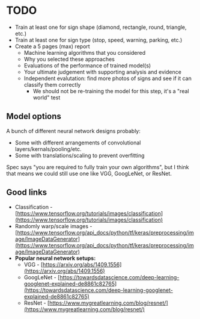 # TODO
- Train at least one for sign shape (diamond, rectangle, round, triangle, etc.)
- Train at least one for sign type (stop, speed, warning, parking, etc.)
- Create a 5 pages (max) report
  - Machine learning algorithms that you considered
  - Why you selected these approaches
  - Evaluations of the performance of trained model(s)
  - Your ultimate judgement with supporting analysis and evidence
  - Independent evalutation: find more photos of signs and see if it can classify them correctly
    - We should not be re-training the model for this step, it's a "real world" test

## Model options
A bunch of different neural network designs probably:
- Some with different arrangements of convolutional layers/kernals/pooling/etc.
- Some with translations/scaling to prevent overfitting

Spec says "you are required to fully train your own algorithms", but I think that means we could still use one like VGG, GoogLeNet, or ResNet.

## Good links
- Classification - [https://www.tensorflow.org/tutorials/images/classification](https://www.tensorflow.org/tutorials/images/classification)
- Randomly warp/scale images - [https://www.tensorflow.org/api_docs/python/tf/keras/preprocessing/image/ImageDataGenerator](https://www.tensorflow.org/api_docs/python/tf/keras/preprocessing/image/ImageDataGenerator)
- **Popular neural network setups:**
  - VGG - [https://arxiv.org/abs/1409.1556](https://arxiv.org/abs/1409.1556)
  - GoogLeNet - [https://towardsdatascience.com/deep-learning-googlenet-explained-de8861c82765](https://towardsdatascience.com/deep-learning-googlenet-explained-de8861c82765)
  - ResNet - [https://www.mygreatlearning.com/blog/resnet/](https://www.mygreatlearning.com/blog/resnet/)
